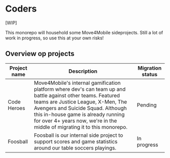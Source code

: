 # Coders

[WIP]

This monorepo will household some Move4Mobile sideprojects. Still a lot of work in progress, so use this at your own risks!

## Overview op projects

| Project name | Description                                                                                                                                                                                                                                                                                                 | Migration status |
|--------------|-------------------------------------------------------------------------------------------------------------------------------------------------------------------------------------------------------------------------------------------------------------------------------------------------------------|------------------|
| Code Heroes  | Move4Mobile's internal gamification platform where dev's can team up and battle against other teams. Featured teams are Justice League, X-Men, The Avengers and Suicide  Squad. Although this in-house game is already running for over 4+ years now, we're in the middle of migrating it to this monorepo.  | Pending          |
| Foosball     | Foosball is our internal side project to support scores and game statistics around our table soccers playings.                                                                                                                                                                                              | In progress      |

